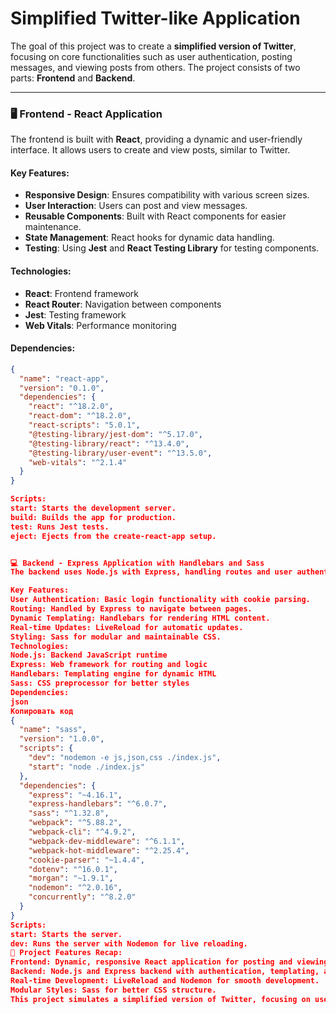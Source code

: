 # Simplified Twitter-like Application

The goal of this project was to create a **simplified version of Twitter**, focusing on core functionalities such as user authentication, posting messages, and viewing posts from others. The project consists of two parts: **Frontend** and **Backend**.

---

### 🖥️ **Frontend - React Application**

The frontend is built with **React**, providing a dynamic and user-friendly interface. It allows users to create and view posts, similar to Twitter.

#### **Key Features:**
- **Responsive Design**: Ensures compatibility with various screen sizes.
- **User Interaction**: Users can post and view messages.
- **Reusable Components**: Built with React components for easier maintenance.
- **State Management**: React hooks for dynamic data handling.
- **Testing**: Using **Jest** and **React Testing Library** for testing components.

#### **Technologies:**
- **React**: Frontend framework
- **React Router**: Navigation between components
- **Jest**: Testing framework
- **Web Vitals**: Performance monitoring

#### **Dependencies:**
```json
{
  "name": "react-app",
  "version": "0.1.0",
  "dependencies": {
    "react": "^18.2.0",
    "react-dom": "^18.2.0",
    "react-scripts": "5.0.1",
    "@testing-library/jest-dom": "^5.17.0",
    "@testing-library/react": "^13.4.0",
    "@testing-library/user-event": "^13.5.0",
    "web-vitals": "^2.1.4"
  }
}

Scripts:
start: Starts the development server.
build: Builds the app for production.
test: Runs Jest tests.
eject: Ejects from the create-react-app setup.


💻 Backend - Express Application with Handlebars and Sass
The backend uses Node.js with Express, handling routes and user authentication. It also uses Handlebars for templating and Sass for styling.

Key Features:
User Authentication: Basic login functionality with cookie parsing.
Routing: Handled by Express to navigate between pages.
Dynamic Templating: Handlebars for rendering HTML content.
Real-time Updates: LiveReload for automatic updates.
Styling: Sass for modular and maintainable CSS.
Technologies:
Node.js: Backend JavaScript runtime
Express: Web framework for routing and logic
Handlebars: Templating engine for dynamic HTML
Sass: CSS preprocessor for better styles
Dependencies:
json
Копировать код
{
  "name": "sass",
  "version": "1.0.0",
  "scripts": {
    "dev": "nodemon -e js,json,css ./index.js",
    "start": "node ./index.js"
  },
  "dependencies": {
    "express": "~4.16.1",
    "express-handlebars": "^6.0.7",
    "sass": "^1.32.8",
    "webpack": "^5.88.2",
    "webpack-cli": "^4.9.2",
    "webpack-dev-middleware": "^6.1.1",
    "webpack-hot-middleware": "^2.25.4",
    "cookie-parser": "~1.4.4",
    "dotenv": "^16.0.1",
    "morgan": "~1.9.1",
    "nodemon": "^2.0.16",
    "concurrently": "^8.2.0"
  }
}
Scripts:
start: Starts the server.
dev: Runs the server with Nodemon for live reloading.
🚀 Project Features Recap:
Frontend: Dynamic, responsive React application for posting and viewing messages.
Backend: Node.js and Express backend with authentication, templating, and styling.
Real-time Development: LiveReload and Nodemon for smooth development.
Modular Styles: Sass for better CSS structure.
This project simulates a simplified version of Twitter, focusing on user interactions like posting and viewing messages. The frontend uses React for a dynamic UI, while the backend ensures smooth data handling with Express and dynamic templating with Handlebars.
